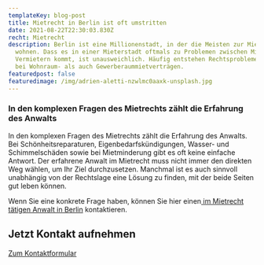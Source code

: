 ```yaml
---
templateKey: blog-post
title: Mietrecht in Berlin ist oft umstritten
date: 2021-08-22T22:30:03.830Z
recht: Mietrecht
description: Berlin ist eine Millionenstadt, in der die Meisten zur Miete
  wohnen. Dass es in einer Mieterstadt oftmals zu Problemen zwischen Mietern und
  Vermietern kommt, ist unausweichlich. Häufig entstehen Rechtsprobleme sowohl
  bei Wohnraum- als auch Gewerberaummietverträgen.
featuredpost: false
featuredimage: /img/adrien-aletti-nzwlmc0aaxk-unsplash.jpg
---
```

### In den komplexen Fragen des Mietrechts zählt die Erfahrung des Anwalts

In den komplexen Fragen des Mietrechts zählt die Erfahrung des Anwalts. Bei Schönheitsreparaturen, Eigenbedarfskündigungen, Wasser- und Schimmelschäden sowie bei Mietminderung gibt es oft keine einfache Antwort. Der erfahrene Anwalt im Mietrecht muss nicht immer den direkten Weg wählen, um Ihr Ziel durchzusetzen. Manchmal ist es auch sinnvoll unabhängig von der Rechtslage eine Lösung zu finden, mit der beide Seiten gut leben können. 

Wenn Sie eine konkrete Frage haben, können Sie hier einen[ im Mietrecht tätigen Anwalt in Berlin](https://rechtsklarheit.de/ihre-anfrage-an-einen-Anwalt-in-Berlin-von-rechtsklarheitde) kontaktieren.

<div class="bg-scnd container-fluid" style="margin-top:1rem;margin-bottom:1rem;"><div class="container"><div class="justify-content-center row"><div class="col-md-auto"><h2 style="text-align: right; width: fit-content;">Jetzt Kontakt aufnehmen</h2></div><div class="col-md-auto"><a href="https://klarheitundrecht.netlify.app//kontakt" class="btn btn-primary">Zum Kontaktformular</a></div></div></div></div>